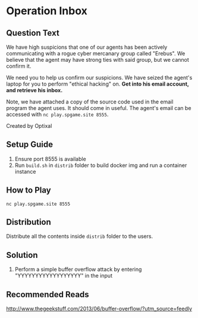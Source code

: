 # Operation Inbox

## Question Text

We have high suspicions that one of our agents has been actively communicating with a rogue cyber mercanary group called "Erebus". We believe that the agent may have strong ties with said group, but we cannot confirm it.

We need you to help us confirm our suspicions. We have seized the agent's laptop for you to perform "ethical hacking" on. **Get into his email account, and retrieve his inbox.**

Note, we have attached a copy of the source code used in the email program the agent uses. It should come in useful. The agent's email can be accessed with `nc play.spgame.site 8555`.

Created by Optixal

## Setup Guide
1. Ensure port 8555 is available
2. Run `build.sh` in `distrib` folder to build docker img and run a container instance

## How to Play
`nc play.spgame.site 8555`

## Distribution
Distribute all the contents inside `distrib` folder to the users.

## Solution
1. Perform a simple buffer overflow attack by entering "YYYYYYYYYYYYYYYYYY" in the input

## Recommended Reads
http://www.thegeekstuff.com/2013/06/buffer-overflow/?utm_source=feedly
